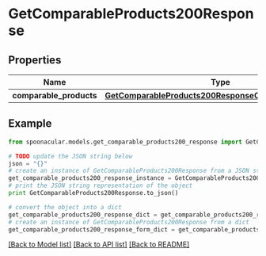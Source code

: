 # GetComparableProducts200Response



## Properties

Name | Type | Description | Notes
------------ | ------------- | ------------- | -------------
**comparable_products** | [**GetComparableProducts200ResponseComparableProducts**](GetComparableProducts200ResponseComparableProducts.md) |  | 

## Example

```python
from spoonacular.models.get_comparable_products200_response import GetComparableProducts200Response

# TODO update the JSON string below
json = "{}"
# create an instance of GetComparableProducts200Response from a JSON string
get_comparable_products200_response_instance = GetComparableProducts200Response.from_json(json)
# print the JSON string representation of the object
print GetComparableProducts200Response.to_json()

# convert the object into a dict
get_comparable_products200_response_dict = get_comparable_products200_response_instance.to_dict()
# create an instance of GetComparableProducts200Response from a dict
get_comparable_products200_response_form_dict = get_comparable_products200_response.from_dict(get_comparable_products200_response_dict)
```
[[Back to Model list]](../README.md#documentation-for-models) [[Back to API list]](../README.md#documentation-for-api-endpoints) [[Back to README]](../README.md)



